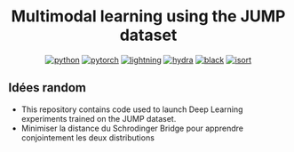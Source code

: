 <div align="center">

# Multimodal learning using the JUMP dataset

[![python](https://img.shields.io/badge/-Python_3.10-blue?logo=python&logoColor=white)](https://github.com/pre-commit/pre-commit)
[![pytorch](https://img.shields.io/badge/PyTorch_2.0.1-ee4c2c?logo=pytorch&logoColor=white)](https://pytorch.org/get-started/locally/)
[![lightning](https://img.shields.io/badge/-Lightning_2.0.4-792ee5?logo=pytorchlightning&logoColor=white)](https://pytorchlightning.ai/)
[![hydra](https://img.shields.io/badge/Config-Hydra_1.3-89b8cd)](https://hydra.cc/)
[![black](https://img.shields.io/badge/Code%20Style-Black-black.svg?labelColor=gray)](https://black.readthedocs.io/en/stable/)
[![isort](https://img.shields.io/badge/%20imports-isort-%231674b1?style=flat&labelColor=ef8336)](https://pycqa.github.io/isort/)

</div>

## Idées random

- This repository contains code used to launch Deep Learning experiments trained on the JUMP dataset.
- Minimiser la distance du Schrodinger Bridge pour apprendre conjointement les deux distributions

